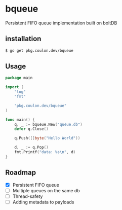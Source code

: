 # bqueue
Persistent FIFO queue implementation built on boltDB

## installation

```sh
$ go get pkg.coulon.dev/bqueue
```

## Usage

```go
package main

import (
	"log"
	"fmt"

	"pkg.coulon.dev/bqueue"
)

func main() {
	q, _ := bqueue.New("queue.db")
	defer q.Close()

	q.Push([]byte("Hello World"))

	d, _ := q.Pop()
	fmt.Printf("data: %s\n", d)
}
```

## Roadmap

* [x] Persistent FIFO queue
* [ ] Multiple queues on the same db
* [ ] Thread-safety
* [ ] Adding metadata to payloads

